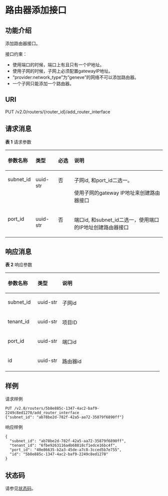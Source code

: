 # 路由器添加接口<a name="ZH-CN_TOPIC_0060495818"></a>

## 功能介绍<a name="section57792052205835"></a>

添加路由器接口。

接口约束：

-   使用端口的时候，端口上有且只有一个IP地址。
-   使用子网的时候，子网上必须配置gatewayIP地址。
-   “provider:network\_type”为“geneve”的网络不可以添加路由器。
-   一个子网只能添加一个路由器。

## URI<a name="section53148261205835"></a>

PUT /v2.0/routers/\{router\_id\}/add\_router\_interface

## 请求消息<a name="section46335438205835"></a>

**表 1**  请求参数

<a name="table62182974205835"></a>
<table><thead align="left"><tr id="row2403081205835"><th class="cellrowborder" valign="top" width="17.349999999999998%" id="mcps1.2.5.1.1"><p id="p60431871205835"><a name="p60431871205835"></a><a name="p60431871205835"></a>参数名称</p>
</th>
<th class="cellrowborder" valign="top" width="14.29%" id="mcps1.2.5.1.2"><p id="p63143353205835"><a name="p63143353205835"></a><a name="p63143353205835"></a>类型</p>
</th>
<th class="cellrowborder" valign="top" width="10.2%" id="mcps1.2.5.1.3"><p id="p14337951205835"><a name="p14337951205835"></a><a name="p14337951205835"></a>必选</p>
</th>
<th class="cellrowborder" valign="top" width="58.160000000000004%" id="mcps1.2.5.1.4"><p id="p20523419205835"><a name="p20523419205835"></a><a name="p20523419205835"></a>说明</p>
</th>
</tr>
</thead>
<tbody><tr id="row51784210205835"><td class="cellrowborder" valign="top" width="17.349999999999998%" headers="mcps1.2.5.1.1 "><p id="p33771502205835"><a name="p33771502205835"></a><a name="p33771502205835"></a>subnet_id</p>
</td>
<td class="cellrowborder" valign="top" width="14.29%" headers="mcps1.2.5.1.2 "><p id="p51137175205835"><a name="p51137175205835"></a><a name="p51137175205835"></a>uuid-str</p>
</td>
<td class="cellrowborder" valign="top" width="10.2%" headers="mcps1.2.5.1.3 "><p id="p48470516205835"><a name="p48470516205835"></a><a name="p48470516205835"></a>否</p>
</td>
<td class="cellrowborder" valign="top" width="58.160000000000004%" headers="mcps1.2.5.1.4 "><p id="p33797742205835"><a name="p33797742205835"></a><a name="p33797742205835"></a>子网id, 和port_id二选一。</p>
<p id="p35744225205835"><a name="p35744225205835"></a><a name="p35744225205835"></a>使用子网的gateway IP地址来创建路由器接口</p>
</td>
</tr>
<tr id="row53262572205835"><td class="cellrowborder" valign="top" width="17.349999999999998%" headers="mcps1.2.5.1.1 "><p id="p19301079205835"><a name="p19301079205835"></a><a name="p19301079205835"></a>port_id</p>
</td>
<td class="cellrowborder" valign="top" width="14.29%" headers="mcps1.2.5.1.2 "><p id="p19883542205835"><a name="p19883542205835"></a><a name="p19883542205835"></a>uuid-str</p>
</td>
<td class="cellrowborder" valign="top" width="10.2%" headers="mcps1.2.5.1.3 "><p id="p67063058205835"><a name="p67063058205835"></a><a name="p67063058205835"></a>否</p>
</td>
<td class="cellrowborder" valign="top" width="58.160000000000004%" headers="mcps1.2.5.1.4 "><p id="p63398578205835"><a name="p63398578205835"></a><a name="p63398578205835"></a>端口id, 和subnet_id二选一，使用端口的IP地址创建路由器接口</p>
</td>
</tr>
</tbody>
</table>

## 响应消息<a name="section33716291205835"></a>

**表 2**  响应参数

<a name="table46665045205835"></a>
<table><thead align="left"><tr id="row27310894205835"><th class="cellrowborder" valign="top" width="19.32%" id="mcps1.2.4.1.1"><p id="p64698801205835"><a name="p64698801205835"></a><a name="p64698801205835"></a>参数名称</p>
</th>
<th class="cellrowborder" valign="top" width="15.909999999999998%" id="mcps1.2.4.1.2"><p id="p6111537205835"><a name="p6111537205835"></a><a name="p6111537205835"></a>类型</p>
</th>
<th class="cellrowborder" valign="top" width="64.77000000000001%" id="mcps1.2.4.1.3"><p id="p33804102205835"><a name="p33804102205835"></a><a name="p33804102205835"></a>说明</p>
</th>
</tr>
</thead>
<tbody><tr id="row53777707205835"><td class="cellrowborder" valign="top" width="19.32%" headers="mcps1.2.4.1.1 "><p id="p61026988205835"><a name="p61026988205835"></a><a name="p61026988205835"></a>subnet_id</p>
</td>
<td class="cellrowborder" valign="top" width="15.909999999999998%" headers="mcps1.2.4.1.2 "><p id="p44239027205835"><a name="p44239027205835"></a><a name="p44239027205835"></a>uuid-str</p>
</td>
<td class="cellrowborder" valign="top" width="64.77000000000001%" headers="mcps1.2.4.1.3 "><p id="p6419564205835"><a name="p6419564205835"></a><a name="p6419564205835"></a>子网id</p>
</td>
</tr>
<tr id="row57776083205835"><td class="cellrowborder" valign="top" width="19.32%" headers="mcps1.2.4.1.1 "><p id="p49351156205835"><a name="p49351156205835"></a><a name="p49351156205835"></a>tenant_id</p>
</td>
<td class="cellrowborder" valign="top" width="15.909999999999998%" headers="mcps1.2.4.1.2 "><p id="p38020701205835"><a name="p38020701205835"></a><a name="p38020701205835"></a>uuid-str</p>
</td>
<td class="cellrowborder" valign="top" width="64.77000000000001%" headers="mcps1.2.4.1.3 "><p id="p10177834205835"><a name="p10177834205835"></a><a name="p10177834205835"></a>项目ID</p>
</td>
</tr>
<tr id="row24491644205835"><td class="cellrowborder" valign="top" width="19.32%" headers="mcps1.2.4.1.1 "><p id="p37666118205835"><a name="p37666118205835"></a><a name="p37666118205835"></a>port_id</p>
</td>
<td class="cellrowborder" valign="top" width="15.909999999999998%" headers="mcps1.2.4.1.2 "><p id="p31056700205835"><a name="p31056700205835"></a><a name="p31056700205835"></a>uuid-str</p>
</td>
<td class="cellrowborder" valign="top" width="64.77000000000001%" headers="mcps1.2.4.1.3 "><p id="p20503759205835"><a name="p20503759205835"></a><a name="p20503759205835"></a>端口id</p>
</td>
</tr>
<tr id="row50316109205835"><td class="cellrowborder" valign="top" width="19.32%" headers="mcps1.2.4.1.1 "><p id="p49073051205835"><a name="p49073051205835"></a><a name="p49073051205835"></a>id</p>
</td>
<td class="cellrowborder" valign="top" width="15.909999999999998%" headers="mcps1.2.4.1.2 "><p id="p15494169205835"><a name="p15494169205835"></a><a name="p15494169205835"></a>uuid-str</p>
</td>
<td class="cellrowborder" valign="top" width="64.77000000000001%" headers="mcps1.2.4.1.3 "><p id="p54423238205835"><a name="p54423238205835"></a><a name="p54423238205835"></a>路由器id</p>
</td>
</tr>
</tbody>
</table>

## 样例<a name="section20047097205835"></a>

请求样例

```
PUT /v2.0/routers/5b8e885c-1347-4ac2-baf9-2249c8ed1270/add_router_interface
{"subnet_id": "ab78be2d-782f-42a5-aa72-35879f6890ff"}
```

响应样例

```
{
  "subnet_id": "ab78be2d-782f-42a5-aa72-35879f6890ff",
  "tenant_id": "6fbe9263116a4b68818cf1edce16bc4f",
  "port_id": "40e86635-b2a3-45de-a7c8-3cced5b7e755",
  "id": "5b8e885c-1347-4ac2-baf9-2249c8ed1270"
}
```

## 状态码<a name="section10470352390"></a>

请参见[状态码](状态码.md)。

